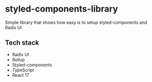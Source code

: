 # styled-components-library
Simple library that shows how easy is to setup styled-components and Radix UI

## Tech stack
* Radix UI
* Rollup
* Styled-components
* TypeScript
* React 17